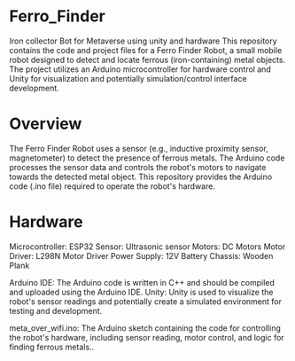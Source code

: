 # Ferro_Finder
Iron collector Bot for Metaverse using unity and hardware 
This repository contains the code and project files for a Ferro Finder Robot, a small mobile robot designed to detect and locate ferrous (iron-containing) metal objects.  The project utilizes an Arduino microcontroller for hardware control and Unity for visualization and potentially simulation/control interface development.

# Overview

The Ferro Finder Robot uses a sensor (e.g., inductive proximity sensor, magnetometer) to detect the presence of ferrous metals.  The Arduino code processes the sensor data and controls the robot's motors to navigate towards the detected metal object. This repository provides the Arduino code (.ino file) required to operate the robot's hardware.

# Hardware

Microcontroller: ESP32
Sensor: Ultrasonic sensor 
Motors: DC Motors
Motor Driver: L298N Motor Driver
Power Supply: 12V Battery
Chassis: Wooden Plank

Arduino IDE: The Arduino code is written in C++ and should be compiled and uploaded using the Arduino IDE.
Unity: Unity is used to visualize the robot's sensor readings and potentially create a simulated environment for testing and development.

meta_over_wifi.ino: The Arduino sketch containing the code for controlling the robot's hardware, including sensor reading, motor control, and logic for finding ferrous metals..
